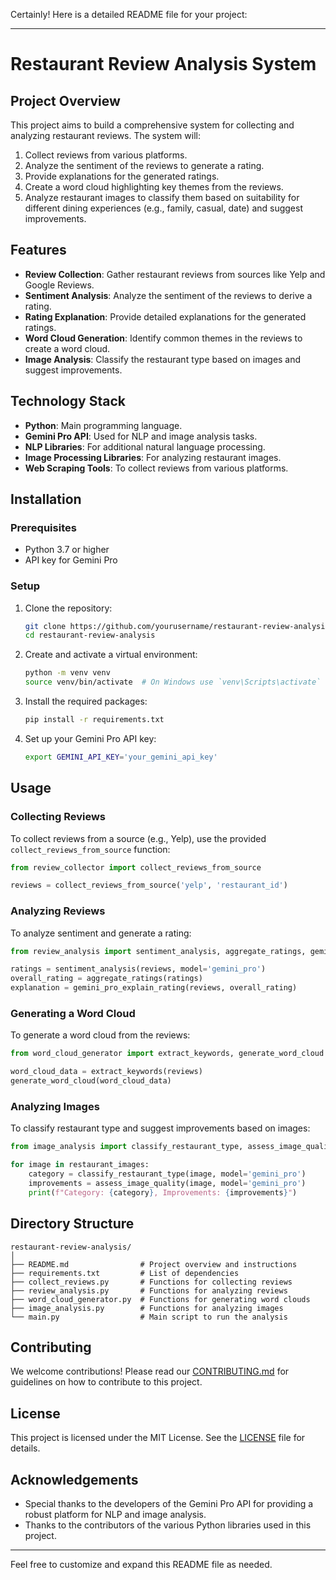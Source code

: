Certainly! Here is a detailed README file for your project:

---

# Restaurant Review Analysis System

## Project Overview

This project aims to build a comprehensive system for collecting and analyzing restaurant reviews. The system will:
1. Collect reviews from various platforms.
2. Analyze the sentiment of the reviews to generate a rating.
3. Provide explanations for the generated ratings.
4. Create a word cloud highlighting key themes from the reviews.
5. Analyze restaurant images to classify them based on suitability for different dining experiences (e.g., family, casual, date) and suggest improvements.

## Features

- **Review Collection**: Gather restaurant reviews from sources like Yelp and Google Reviews.
- **Sentiment Analysis**: Analyze the sentiment of the reviews to derive a rating.
- **Rating Explanation**: Provide detailed explanations for the generated ratings.
- **Word Cloud Generation**: Identify common themes in the reviews to create a word cloud.
- **Image Analysis**: Classify the restaurant type based on images and suggest improvements.

## Technology Stack

- **Python**: Main programming language.
- **Gemini Pro API**: Used for NLP and image analysis tasks.
- **NLP Libraries**: For additional natural language processing.
- **Image Processing Libraries**: For analyzing restaurant images.
- **Web Scraping Tools**: To collect reviews from various platforms.

## Installation

### Prerequisites

- Python 3.7 or higher
- API key for Gemini Pro

### Setup

1. Clone the repository:
    ```bash
    git clone https://github.com/yourusername/restaurant-review-analysis.git
    cd restaurant-review-analysis
    ```

2. Create and activate a virtual environment:
    ```bash
    python -m venv venv
    source venv/bin/activate  # On Windows use `venv\Scripts\activate`
    ```

3. Install the required packages:
    ```bash
    pip install -r requirements.txt
    ```

4. Set up your Gemini Pro API key:
    ```bash
    export GEMINI_API_KEY='your_gemini_api_key'
    ```

## Usage

### Collecting Reviews

To collect reviews from a source (e.g., Yelp), use the provided `collect_reviews_from_source` function:

```python
from review_collector import collect_reviews_from_source

reviews = collect_reviews_from_source('yelp', 'restaurant_id')
```

### Analyzing Reviews

To analyze sentiment and generate a rating:

```python
from review_analysis import sentiment_analysis, aggregate_ratings, gemini_pro_explain_rating

ratings = sentiment_analysis(reviews, model='gemini_pro')
overall_rating = aggregate_ratings(ratings)
explanation = gemini_pro_explain_rating(reviews, overall_rating)
```

### Generating a Word Cloud

To generate a word cloud from the reviews:

```python
from word_cloud_generator import extract_keywords, generate_word_cloud

word_cloud_data = extract_keywords(reviews)
generate_word_cloud(word_cloud_data)
```

### Analyzing Images

To classify restaurant type and suggest improvements based on images:

```python
from image_analysis import classify_restaurant_type, assess_image_quality

for image in restaurant_images:
    category = classify_restaurant_type(image, model='gemini_pro')
    improvements = assess_image_quality(image, model='gemini_pro')
    print(f"Category: {category}, Improvements: {improvements}")
```

## Directory Structure

```
restaurant-review-analysis/
│
├── README.md                # Project overview and instructions
├── requirements.txt         # List of dependencies
├── collect_reviews.py       # Functions for collecting reviews
├── review_analysis.py       # Functions for analyzing reviews
├── word_cloud_generator.py  # Functions for generating word clouds
├── image_analysis.py        # Functions for analyzing images
└── main.py                  # Main script to run the analysis
```

## Contributing

We welcome contributions! Please read our [CONTRIBUTING.md](CONTRIBUTING.md) for guidelines on how to contribute to this project.

## License

This project is licensed under the MIT License. See the [LICENSE](LICENSE) file for details.

## Acknowledgements

- Special thanks to the developers of the Gemini Pro API for providing a robust platform for NLP and image analysis.
- Thanks to the contributors of the various Python libraries used in this project.

---

Feel free to customize and expand this README file as needed.